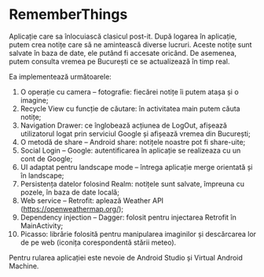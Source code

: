# RememberThings

Aplicație care sa înlocuiască clasicul post-it. După logarea în aplicație, putem crea notițe care să ne amintească diverse lucruri. Aceste notițe sunt salvate în baza de date, ele putând fi accesate oricând. De asemenea, putem consulta vremea pe București ce se actualizează în timp real. 

Ea implementează următoarele: 

1.	O operație cu camera – fotografie: fiecărei notițe îi putem atașa și o imagine; 
2.	Recycle View cu funcție de căutare: în activitatea main putem căuta notițe; 
3.	Navigation Drawer: ce înglobează acțiunea de LogOut, afișează utilizatorul logat prin serviciul Google și afișează vremea din București; 
4.  O metodă de share – Android share: notițele noastre pot fi share-uite; 
5.  Social Login – Google: autentificarea în aplicație se realizeaza cu un cont de Google; 
6.  UI adaptat pentru landscape mode – întrega aplicație merge orientată și în landscape; 
7.  Persistența datelor folosind Realm: notițele sunt salvate, împreuna cu pozele, în baza de date locală; 
8.  Web service – Retrofit: aplează Weather API (https://openweathermap.org/); 
9.  Dependency injection – Dagger: folosit pentru injectarea Retrofit în MainActivity; 
10. Picasso: librărie folosită pentru manipularea imaginilor și descărcarea lor de pe web (iconița corespondentă stării meteo).


Pentru rularea aplicației este nevoie de Android Studio și Virtual Android Machine.
